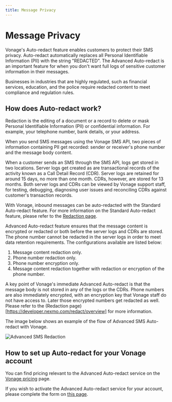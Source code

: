 ```yaml
---
title: Message Privacy
---
```


# Message Privacy

Vonage's Auto-redact feature enables customers to protect their SMS privacy. Auto-redact automatically replaces all Personal Identifiable Information (PII) with the string "REDACTED". The Advanced Auto-redact is an important feature for when you don't want full logs of sensitive customer information in their messages.

Businesses in industries that are highly regulated, such as financial services, education, and the police require redacted content to meet compliance and regulation rules. 

## How does Auto-redact work?

Redaction is the editing of a document or a record to delete or mask Personal Identifiable Information (PII) or confidential information. For example, your telephone number, bank details, or your address.

When you send SMS messages using the Vonage SMS API, two pieces of information containing PII get recorded: sender or receiver's phone number and the message body content.

When a customer sends an SMS through the SMS API, logs get stored in two locations. Server logs get created as are transactional records of the activity known as a Call Detail Record (CDR). Server logs are retained for around 15 days, no more than one month. CDRs, however, are stored for 13 months. Both server logs and CDRs can be viewed by Vonage support staff, for testing, debugging, diagnosing user issues and reconciling CDRs against customer's transaction records.

With Vonage, inbound messages can be auto-redacted with the Standard Auto-redact feature. For more information on the Standard Auto-redact feature, please refer to the [Redaction page](https://developer.nexmo.com/redact/overview).

Advanced Auto-redact feature ensures that the message content is encrypted or redacted or both before the server logs and CDRs are stored. The phone number cannot be redacted in the server logs in order to meet data retention requirements. The configurations available are listed below:

1. Message content redaction only.
2. Phone number redaction only.
3. Phone number encryption only.
4. Message content redaction together with redaction or encryption of the phone number.

A key point of Vonage's immediate Advanced Auto-redact is that the message body is not stored in any of the logs or the CDRs. Phone numbers are also immediately encrypted, with an encryption key that Vonage staff do not have access to. Later those encrypted numbers get redacted as well. Please refer to the (Redaction page)[https://developer.nexmo.com/redact/overview] for more information.

The image below shows an example of the flow of Advanced SMS Auto-redact with Vonage.

![Advanced SMS Redaction](/assets/images/messaging/sms/advanced_sms_redaction.png)

## How to set up Auto-redact for your Vonage account

You can find pricing relevant to the Advanced Auto-redact service on the [Vonage pricing](https://www.vonage.com/communications-apis/pricing/) page.

If you wish to activate the Advanced Auto-redact service for your account, please complete the form on [this page](https://info.nexmo.com/RedactAPI.html).



